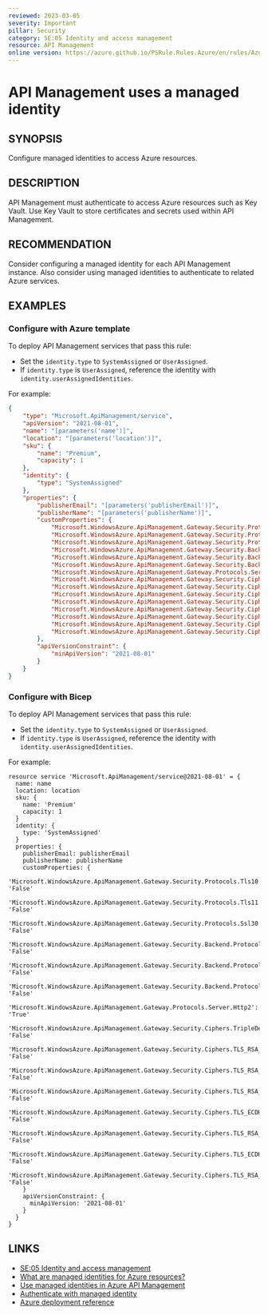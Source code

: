 ```yaml
---
reviewed: 2023-03-05
severity: Important
pillar: Security
category: SE:05 Identity and access management
resource: API Management
online version: https://azure.github.io/PSRule.Rules.Azure/en/rules/Azure.APIM.ManagedIdentity/
---
```


# API Management uses a managed identity

## SYNOPSIS

Configure managed identities to access Azure resources.

## DESCRIPTION

API Management must authenticate to access Azure resources such as Key Vault.
Use Key Vault to store certificates and secrets used within API Management.

## RECOMMENDATION

Consider configuring a managed identity for each API Management instance.
Also consider using managed identities to authenticate to related Azure services.

## EXAMPLES

### Configure with Azure template

To deploy API Management services that pass this rule:

- Set the `identity.type` to `SystemAssigned` or `UserAssigned`.
- If `identity.type` is `UserAssigned`, reference the identity with `identity.userAssignedIdentities`.

For example:

```json
{
    "type": "Microsoft.ApiManagement/service",
    "apiVersion": "2021-08-01",
    "name": "[parameters('name')]",
    "location": "[parameters('location')]",
    "sku": {
        "name": "Premium",
        "capacity": 1
    },
    "identity": {
        "type": "SystemAssigned"
    },
    "properties": {
        "publisherEmail": "[parameters('publisherEmail')]",
        "publisherName": "[parameters('publisherName')]",
        "customProperties": {
            "Microsoft.WindowsAzure.ApiManagement.Gateway.Security.Protocols.Tls10": "False",
            "Microsoft.WindowsAzure.ApiManagement.Gateway.Security.Protocols.Tls11": "False",
            "Microsoft.WindowsAzure.ApiManagement.Gateway.Security.Protocols.Ssl30": "False",
            "Microsoft.WindowsAzure.ApiManagement.Gateway.Security.Backend.Protocols.Tls10": "False",
            "Microsoft.WindowsAzure.ApiManagement.Gateway.Security.Backend.Protocols.Tls11": "False",
            "Microsoft.WindowsAzure.ApiManagement.Gateway.Security.Backend.Protocols.Ssl30": "False",
            "Microsoft.WindowsAzure.ApiManagement.Gateway.Protocols.Server.Http2": "True",
            "Microsoft.WindowsAzure.ApiManagement.Gateway.Security.Ciphers.TripleDes168": "False",
            "Microsoft.WindowsAzure.ApiManagement.Gateway.Security.Ciphers.TLS_RSA_WITH_AES_128_CBC_SHA": "False",
            "Microsoft.WindowsAzure.ApiManagement.Gateway.Security.Ciphers.TLS_RSA_WITH_AES_256_CBC_SHA": "False",
            "Microsoft.WindowsAzure.ApiManagement.Gateway.Security.Ciphers.TLS_RSA_WITH_AES_128_CBC_SHA256": "False",
            "Microsoft.WindowsAzure.ApiManagement.Gateway.Security.Ciphers.TLS_ECDHE_RSA_WITH_AES_256_CBC_SHA": "False",
            "Microsoft.WindowsAzure.ApiManagement.Gateway.Security.Ciphers.TLS_RSA_WITH_AES_256_CBC_SHA256": "False",
            "Microsoft.WindowsAzure.ApiManagement.Gateway.Security.Ciphers.TLS_ECDHE_RSA_WITH_AES_128_CBC_SHA": "False",
            "Microsoft.WindowsAzure.ApiManagement.Gateway.Security.Ciphers.TLS_RSA_WITH_AES_128_GCM_SHA256": "False"
        },
        "apiVersionConstraint": {
            "minApiVersion": "2021-08-01"
        }
    }
}
```

### Configure with Bicep

To deploy API Management services that pass this rule:

- Set the `identity.type` to `SystemAssigned` or `UserAssigned`.
- If `identity.type` is `UserAssigned`, reference the identity with `identity.userAssignedIdentities`.

For example:

```bicep
resource service 'Microsoft.ApiManagement/service@2021-08-01' = {
  name: name
  location: location
  sku: {
    name: 'Premium'
    capacity: 1
  }
  identity: {
    type: 'SystemAssigned'
  }
  properties: {
    publisherEmail: publisherEmail
    publisherName: publisherName
    customProperties: {
      'Microsoft.WindowsAzure.ApiManagement.Gateway.Security.Protocols.Tls10': 'False'
      'Microsoft.WindowsAzure.ApiManagement.Gateway.Security.Protocols.Tls11': 'False'
      'Microsoft.WindowsAzure.ApiManagement.Gateway.Security.Protocols.Ssl30': 'False'
      'Microsoft.WindowsAzure.ApiManagement.Gateway.Security.Backend.Protocols.Tls10': 'False'
      'Microsoft.WindowsAzure.ApiManagement.Gateway.Security.Backend.Protocols.Tls11': 'False'
      'Microsoft.WindowsAzure.ApiManagement.Gateway.Security.Backend.Protocols.Ssl30': 'False'
      'Microsoft.WindowsAzure.ApiManagement.Gateway.Protocols.Server.Http2': 'True'
      'Microsoft.WindowsAzure.ApiManagement.Gateway.Security.Ciphers.TripleDes168': 'False'
      'Microsoft.WindowsAzure.ApiManagement.Gateway.Security.Ciphers.TLS_RSA_WITH_AES_128_CBC_SHA': 'False'
      'Microsoft.WindowsAzure.ApiManagement.Gateway.Security.Ciphers.TLS_RSA_WITH_AES_256_CBC_SHA': 'False'
      'Microsoft.WindowsAzure.ApiManagement.Gateway.Security.Ciphers.TLS_RSA_WITH_AES_128_CBC_SHA256': 'False'
      'Microsoft.WindowsAzure.ApiManagement.Gateway.Security.Ciphers.TLS_ECDHE_RSA_WITH_AES_256_CBC_SHA': 'False'
      'Microsoft.WindowsAzure.ApiManagement.Gateway.Security.Ciphers.TLS_RSA_WITH_AES_256_CBC_SHA256': 'False'
      'Microsoft.WindowsAzure.ApiManagement.Gateway.Security.Ciphers.TLS_ECDHE_RSA_WITH_AES_128_CBC_SHA': 'False'
      'Microsoft.WindowsAzure.ApiManagement.Gateway.Security.Ciphers.TLS_RSA_WITH_AES_128_GCM_SHA256': 'False'
    }
    apiVersionConstraint: {
      minApiVersion: '2021-08-01'
    }
  }
}
```

<!-- external:avm avm/res/api-management/service managedIdentities -->

## LINKS

- [SE:05 Identity and access management](https://learn.microsoft.com/azure/well-architected/security/identity-access#resource-identity)
- [What are managed identities for Azure resources?](https://learn.microsoft.com/entra/identity/managed-identities-azure-resources/overview)
- [Use managed identities in Azure API Management](https://learn.microsoft.com/azure/api-management/api-management-howto-use-managed-service-identity)
- [Authenticate with managed identity](https://learn.microsoft.com/azure/api-management/api-management-policies#authentication-policies)
- [Azure deployment reference](https://learn.microsoft.com/azure/templates/microsoft.apimanagement/service)
